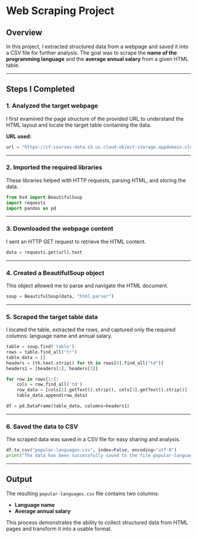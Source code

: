 # Web Scraping Project

## Overview
In this project, I extracted structured data from a webpage and saved it into a CSV file for further analysis. The goal was to scrape the **name of the programming language** and the **average annual salary** from a given HTML table.

---

## Steps I Completed

### 1. **Analyzed the target webpage**
I first examined the page structure of the provided URL to understand the HTML layout and locate the target table containing the data.

**URL used:**
```python
url = "https://cf-courses-data.s3.us.cloud-object-storage.appdomain.cloud/IBM-DA0321EN-SkillsNetwork/labs/datasets/Programming_Languages.html"
```

---

### 2. **Imported the required libraries**
These libraries helped with HTTP requests, parsing HTML, and storing the data.
```python
from bs4 import BeautifulSoup
import requests
import pandas as pd
```

---

### 3. **Downloaded the webpage content**
I sent an HTTP GET request to retrieve the HTML content.
```python
data = requests.get(url).text
```

---

### 4. **Created a BeautifulSoup object**
This object allowed me to parse and navigate the HTML document.
```python
soup = BeautifulSoup(data, "html.parser")
```

---

### 5. **Scraped the target table data**
I located the table, extracted the rows, and captured only the required columns: language name and annual salary.
```python
table = soup.find('table')
rows = table.find_all("tr")
table_data = []
headers = [th.text.strip() for th in rows[0].find_all("td")]
headers1 = [headers[1], headers[3]]

for row in rows[1:]:
    cols = row.find_all('td')
    row_data = [cols[1].getText().strip(), cols[3].getText().strip()]
    table_data.append(row_data)

df = pd.DataFrame(table_data, columns=headers1)
```

---

### 6. **Saved the data to CSV**
The scraped data was saved in a CSV file for easy sharing and analysis.
```python
df.to_csv("popular-languages.csv", index=False, encoding="utf-8")
print("The data has been successfully saved to the file popular-languages.csv!")
```

---

## Output
The resulting `popular-languages.csv` file contains two columns:

- **Language name**
- **Average annual salary**

This process demonstrates the ability to collect structured data from HTML pages and transform it into a usable format.
